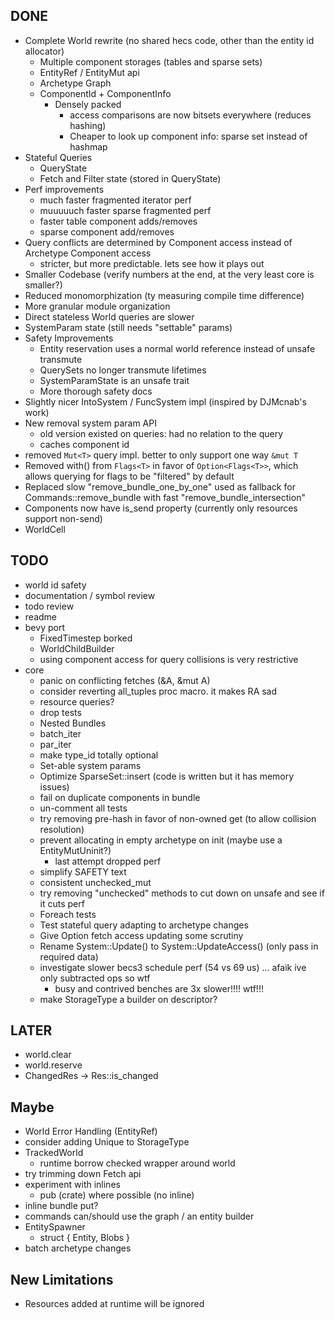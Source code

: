 ## DONE

* Complete World rewrite (no shared hecs code, other than the entity id allocator)
    * Multiple component storages (tables and sparse sets)
    * EntityRef / EntityMut api
    * Archetype Graph
    * ComponentId + ComponentInfo
        * Densely packed
            * access comparisons are now bitsets everywhere (reduces hashing)
            * Cheaper to look up component info: sparse set instead of hashmap
* Stateful Queries
    * QueryState
    * Fetch and Filter state (stored in QueryState)
* Perf improvements
    * much faster fragmented iterator perf
    * muuuuuch faster sparse fragmented perf
    * faster table component adds/removes
    * sparse component add/removes 
* Query conflicts are determined by Component access instead of Archetype Component access
    * stricter, but more predictable. lets see how it plays out
* Smaller Codebase (verify numbers at the end, at the very least core is smaller?)
* Reduced monomorphization (ty measuring compile time difference)
* More granular module organization
* Direct stateless World queries are slower
* SystemParam state (still needs "settable" params)
* Safety Improvements
    * Entity reservation uses a normal world reference instead of unsafe transmute
    * QuerySets no longer transmute lifetimes
    * SystemParamState is an unsafe trait
    * More thorough safety docs
* Slightly nicer IntoSystem / FuncSystem impl (inspired by DJMcnab's work)
* New removal system param API
    * old version existed on queries: had no relation to the query
    * caches component id
* removed `Mut<T>` query impl. better to only support one way `&mut T` 
* Removed with() from `Flags<T>` in favor of `Option<Flags<T>>`, which allows querying for flags to be "filtered" by default 
* Replaced slow "remove_bundle_one_by_one" used as fallback for Commands::remove_bundle with fast "remove_bundle_intersection"
* Components now have is_send property (currently only resources support non-send)
* WorldCell

## TODO
* world id safety
* documentation / symbol review
* todo review
* readme
* bevy port
    * FixedTimestep borked
    * WorldChildBuilder
    * using component access for query collisions is very restrictive 
* core
    * panic on conflicting fetches (&A, &mut A)
    * consider reverting all_tuples proc macro. it makes RA sad
    * resource queries?
    * drop tests
    * Nested Bundles 
    * batch_iter
    * par_iter
    * make type_id totally optional
    * Set-able system params
    * Optimize SparseSet::insert (code is written but it has memory issues)
    * fail on duplicate components in bundle
    * un-comment all tests
    * try removing pre-hash in favor of non-owned get (to allow collision resolution)
    * prevent allocating in empty archetype on init (maybe use a EntityMutUninit?)
        * last attempt dropped perf
    * simplify SAFETY text
    * consistent unchecked_mut
    * try removing "unchecked" methods to cut down on unsafe and see if it cuts perf 
    * Foreach tests
    * Test stateful query adapting to archetype changes
    * Give Option fetch access updating some scrutiny
    * Rename System::Update() to System::UpdateAccess() (only pass in required data)
    * investigate slower becs3 schedule perf (54 vs 69 us) ... afaik ive only subtracted ops so wtf
        * busy and contrived benches are 3x slower!!!! wtf!!!
    * make StorageType a builder on descriptor?

## LATER

* world.clear
* world.reserve
* ChangedRes -> Res::is_changed

## Maybe
* World Error Handling (EntityRef)
* consider adding Unique to StorageType
* TrackedWorld
    * runtime borrow checked wrapper around world
* try trimming down Fetch api
* experiment with inlines
    * pub (crate) where possible (no inline)
* inline bundle put?
* commands can/should use the graph / an entity builder
* EntitySpawner
    * struct { Entity, Blobs }
* batch archetype changes

## New Limitations

* Resources added at runtime will be ignored
